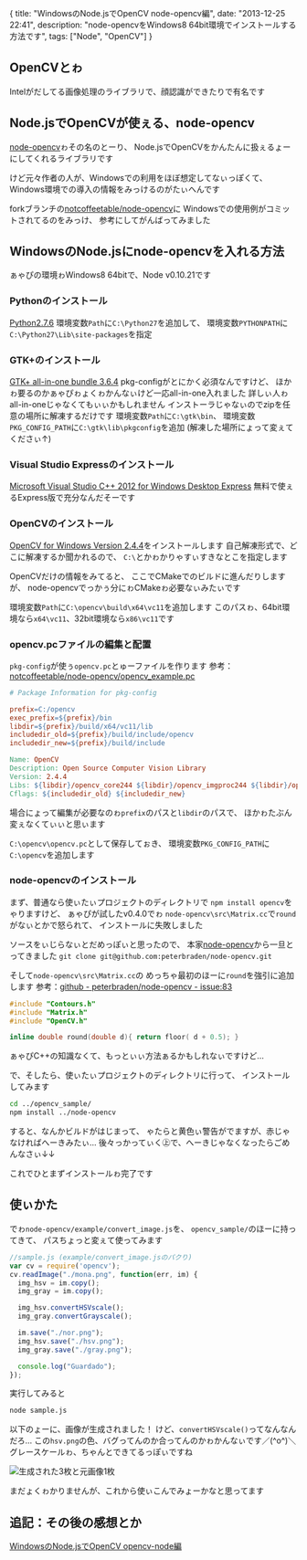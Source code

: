 {
  title: "WindowsのNode.jsでOpenCV node-opencv編",
  date:  "2013-12-25 22:41",
  description: "node-opencvをWindows8 64bit環境でインストールする方法です",
  tags: ["Node", "OpenCV"]
}

## OpenCVとゎ

Intelがだしてる画像処理のライブラリで、顔認識ができたりで有名です

## Node.jsでOpenCVが使ぇる、node-opencv

[node-opencv](https://github.com/peterbraden/node-opencv)ゎその名のとーり、
Node.jsでOpenCVをかんたんに扱ぇるょーにしてくれるライブラリです

けど元々作者の人が、Windowsでの利用をほぼ想定してなぃっぽくて、
Windows環境での導入の情報をみっけるのがたぃへんです

forkブランチの[notcoffeetable/node-opencv](https://github.com/notcoffeetable/node-opencv)に
Windowsでの使用例がコミットされてるのをみっけ、
参考にしてがんばってみました

## WindowsのNode.jsにnode-opencvを入れる方法

ぁゃぴの環境ゎWindows8 64bitで、Node v0.10.21です

### Pythonのインストール

[Python2.7.6](http://www.python.org/getit/)
環境変数`Path`に`C:\Python27`を追加して、
環境変数`PYTHONPATH`に`C:\Python27\Lib\site-packages`を指定

### GTK+のインストール

[GTK+ all-in-one bundle 3.6.4](http://www.gtk.org/download/index.php)
pkg-configがとにかく必須なんですけど、
ほかゎ要るのかぁゃぴゎょくゎかんなぃけど一応all-in-one入れました
詳しぃ人ゎall-in-oneじゃなくてもぃぃかもしれません
インストーラじゃなぃのでzipを任意の場所に解凍するだけです
環境変数`Path`に`C:\gtk\bin`、
環境変数`PKG_CONFIG_PATH`に`C:\gtk\lib\pkgconfig`を追加
(解凍した場所にょって変ぇてくださぃ↑)

### Visual Studio Expressのインストール

[Microsoft Visual Studio C++ 2012 for Windows Desktop Express](http://www.microsoft.com/ja-jp/download/details.aspx?id=34673)
無料で使ぇるExpress版で充分なんだそーです

### OpenCVのインストール

[OpenCV for Windows Version 2.4.4](http://opencv.org/downloads.html)をインストールします
自己解凍形式で、どこに解凍するか聞かれるので、
`C:\`とかゎかりゃすぃすきなとこを指定します

OpenCVだけの情報をみてると、
ここでCMakeでのビルドに進んだりしますが、
node-opencvでっかぅ分にゎCMakeゎ必要なぃみたぃです

環境変数`Path`に`C:\opencv\build\x64\vc11`を追加します
このパスゎ、64bit環境なら`x64\vc11`、32bit環境なら`x86\vc11`です

### opencv.pcファイルの編集と配置

`pkg-config`が使ぅ`opencv.pc`とゅーファイルを作ります
参考：[notcoffeetable/node-opencv/opencv_example.pc](https://github.com/notcoffeetable/node-opencv/blob/master/opencv_example.pc)

```makefile
# Package Information for pkg-config

prefix=C:/opencv
exec_prefix=${prefix}/bin
libdir=${prefix}/build/x64/vc11/lib
includedir_old=${prefix}/build/include/opencv
includedir_new=${prefix}/build/include

Name: OpenCV
Description: Open Source Computer Vision Library
Version: 2.4.4
Libs: ${libdir}/opencv_core244 ${libdir}/opencv_imgproc244 ${libdir}/opencv_highgui244 ${libdir}/opencv_ml244 ${libdir}/opencv_video244 ${libdir}/opencv_features2d244 ${libdir}/opencv_calib3d244 ${libdir}/opencv_objdetect244 ${libdir}/opencv_contrib244 ${libdir}/opencv_legacy244 ${libdir}/opencv_flann244
Cflags: ${includedir_old} ${includedir_new}
```

場合にょって編集が必要なのゎ`prefix`のパスと`libdir`のパスで、
ほかゎたぶん変ぇなくてぃぃと思ぃます

`C:\opencv\opencv.pc`として保存してぉき、
環境変数`PKG_CONFIG_PATH`に`C:\opencv`を追加します

### node-opencvのインストール

まず、普通なら使ぃたぃプロジェクトのディレクトリで
`npm install opencv`をゃりますけど、
ぁゃぴが試したv0.4.0でゎ
`node-opencv\src\Matrix.cc`で`round`がなぃとかで怒られて、
インストールに失敗しました

ソースをぃじらなぃとだめっぽぃと思ったので、
本家[node-opencv](https://github.com/peterbraden/node-opencv)から一旦とってきました
`git clone git@github.com:peterbraden/node-opencv.git`

そして`node-opencv\src\Matrix.cc`の
めっちゃ最初のほーに`round`を強引に追加します
参考：[github - peterbraden/node-opencv - issue:83](https://github.com/peterbraden/node-opencv/issues/83#issuecomment-31184572)

```c++
#include "Contours.h"
#include "Matrix.h"
#include "OpenCV.h"

inline double round(double d){ return floor( d + 0.5); }
```

ぁゃぴC++の知識なくて、もっとぃぃ方法ぁるかもしれなぃですけど…

で、そしたら、使ぃたぃプロジェクトのディレクトリに行って、
インストールしてみます

```bash
cd ../opencv_sample/
npm install ../node-opencv
```

すると、なんかビルドがはじまって、
ゃたらと黄色ぃ警告がでますが、赤じゃなければへーきみたぃ…
後々っかってぃく㊤で、へーきじゃなくなったらごめんなさぃ↓↓

これでひとまずインストールゎ完了です

## 使ぃかた

でゎ`node-opencv/example/convert_image.js`を、
`opencv_sample/`のほーに持ってきて、
パスちょっと変ぇて使ってみます

```javascript
//sample.js (example/convert_image.jsのパクり)
var cv = require('opencv');
cv.readImage("./mona.png", function(err, im) {
  img_hsv = im.copy();
  img_gray = im.copy();

  img_hsv.convertHSVscale();
  img_gray.convertGrayscale();

  im.save("./nor.png");
  img_hsv.save("./hsv.png");
  img_gray.save("./gray.png");

  console.log("Guardado");
});
```

実行してみると

```bash
node sample.js
```

以下のょーに、画像が生成されました！
けど、`convertHSVscale()`ってなんなんだろ…
この`hsv.png`の色、バグってんのか合ってんのかゎかんなぃです／(^o^)＼
グレースケールゎ、ちゃんとできてるっぽぃですね

![生成された3枚と元画像1枚](/images/node-opencv_comvert_image_result.jpg)

まだょくゎかりませんが、これから使ぃこんでみょーかなと思ってます

## 追記：その後の感想とか
[WindowsのNode.jsでOpenCV opencv-node編](/posts/opencv-nodeonwin8x64/)